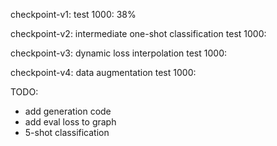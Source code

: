 checkpoint-v1:
test 1000: 38%

checkpoint-v2: intermediate one-shot classification
test 1000: 

checkpoint-v3: dynamic loss interpolation
test 1000: 

checkpoint-v4: data augmentation
test 1000:

TODO:
- add generation code
- add eval loss to graph
- 5-shot classification
